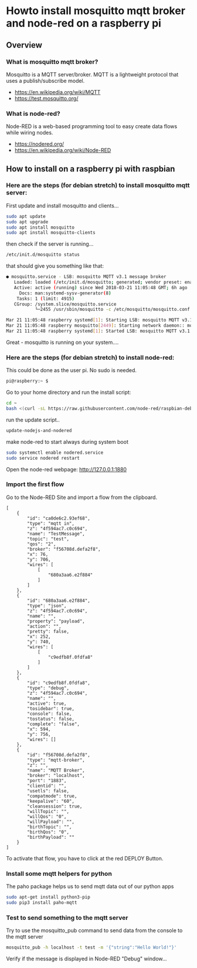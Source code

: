 # Howto install mosquitto mqtt broker and node-red on a raspberry pi

## Overview

### What is mosquitto mqtt broker?

Mosquitto is a MQTT server/broker. MQTT is a lightweight protocol that uses a publish/subscribe model.

* https://en.wikipedia.org/wiki/MQTT
* https://test.mosquitto.org/

### What is node-red?

Node-RED is a web-based programming tool to easy create data flows while wiring nodes.

* https://nodered.org/
* https://en.wikipedia.org/wiki/Node-RED

## How to install on a raspberry pi with raspbian 

### Here are the steps (for debian stretch) to install mosquitto mqtt server:

First update and install mosquitto and clients...
```bash
sudo apt update
sudo apt upgrade
sudo apt install mosquitto
sudo apt install mosquitto-clients 
```
then check if the server is running...
```bash
/etc/init.d/mosquitto status
```
that should give you something like that:
```bash
● mosquitto.service - LSB: mosquitto MQTT v3.1 message broker
   Loaded: loaded (/etc/init.d/mosquitto; generated; vendor preset: enabled)
   Active: active (running) since Wed 2018-03-21 11:05:48 GMT; 6h ago
     Docs: man:systemd-sysv-generator(8)
    Tasks: 1 (limit: 4915)
   CGroup: /system.slice/mosquitto.service
           └─2455 /usr/sbin/mosquitto -c /etc/mosquitto/mosquitto.conf

Mar 21 11:05:48 raspberry systemd[1]: Starting LSB: mosquitto MQTT v3.1 message broker...
Mar 21 11:05:48 raspberry mosquitto[2449]: Starting network daemon:: mosquitto.
Mar 21 11:05:48 raspberry systemd[1]: Started LSB: mosquitto MQTT v3.1 message broker.
```
Great - mosquitto is running on your system....

### Here are the steps (for debian stretch) to install node-red:

This could be done as the user pi. No sudo is needed.
```bash
pi@raspberry:~ $
```
Go to your home directory and run the install script:
```bash
cd ~
bash <(curl -sL https://raw.githubusercontent.com/node-red/raspbian-deb-package/master/resources/update-nodejs-and-nodered)
```
run the update script..
```bash
update-nodejs-and-nodered
```
make node-red to start always during system boot
```bash
sudo systemctl enable nodered.service
sudo service nodered restart
```
Open the node-red webpage:
http://127.0.0.1:1880

### Import the first flow

Go to the Node-RED Site and import a flow from the clipboard.

```
[
    {
        "id": "ca0de6c2.93ef68",
        "type": "mqtt in",
        "z": "4f594ac7.c0c694",
        "name": "TestMessage",
        "topic": "test",
        "qos": "2",
        "broker": "f56708d.defa2f8",
        "x": 76,
        "y": 706,
        "wires": [
            [
                "680a3aa6.e2f884"
            ]
        ]
    },
    {
        "id": "680a3aa6.e2f884",
        "type": "json",
        "z": "4f594ac7.c0c694",
        "name": "",
        "property": "payload",
        "action": "",
        "pretty": false,
        "x": 252,
        "y": 740,
        "wires": [
            [
                "c9edfb8f.0fdfa8"
            ]
        ]
    },
    {
        "id": "c9edfb8f.0fdfa8",
        "type": "debug",
        "z": "4f594ac7.c0c694",
        "name": "",
        "active": true,
        "tosidebar": true,
        "console": false,
        "tostatus": false,
        "complete": "false",
        "x": 594,
        "y": 756,
        "wires": []
    },
    {
        "id": "f56708d.defa2f8",
        "type": "mqtt-broker",
        "z": "",
        "name": "MQTT Broker",
        "broker": "localhost",
        "port": "1883",
        "clientid": "",
        "usetls": false,
        "compatmode": true,
        "keepalive": "60",
        "cleansession": true,
        "willTopic": "",
        "willQos": "0",
        "willPayload": "",
        "birthTopic": "",
        "birthQos": "0",
        "birthPayload": ""
    }
]
```
To activate that flow, you have to click at the red DEPLOY Button.

### Install some mqtt helpers for python

The paho package helps us to send mqtt data out of our python apps
```bash
sudo apt-get install python3-pip
sudo pip3 install paho-mqtt
```
### Test to send something to the mqtt server

Try to use the mosquitto_pub command to send data from the console to the mqtt server
```bash
mosquitto_pub -h localhost -t test -m '{"string":"Hello World!"}'
```
Verify if the message is displayed in Node-RED "Debug" window...
